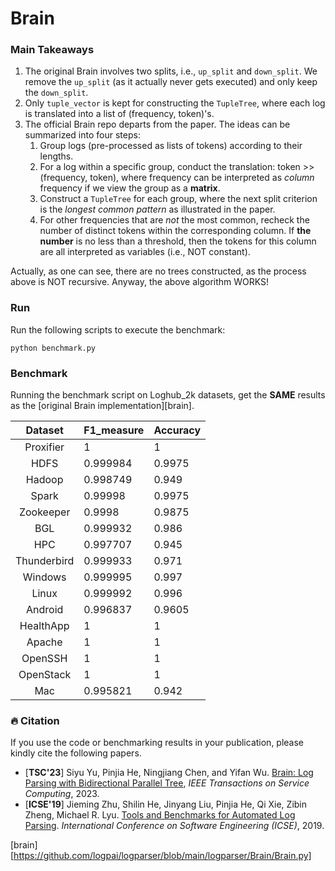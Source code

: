 # Brain

### Main Takeaways
1. The original Brain involves two splits, i.e., `up_split` and `down_split`. We remove the `up_split` (as it actually never gets executed) and only keep the `down_split`.
2. Only `tuple_vector` is kept for constructing the `TupleTree`, where each log is translated into a list of (frequency, token)'s.
3. The official Brain repo departs from the paper. The ideas can be summarized into four steps:
    1. Group logs (pre-processed as lists of tokens) according to their lengths.
    2. For a log within a specific group, conduct the translation: token >> (frequency, token), where frequency can be interpreted as *column* frequency if we view the group as a **matrix**.
    3. Construct a `TupleTree` for each group, where the next split criterion is the *longest common pattern* as illustrated in the paper.
    4. For other frequencies that are *not* the most common, recheck the number of distinct tokens within the corresponding column. If **the number** is no less than a threshold, then the tokens for this column are all interpreted as variables (i.e., NOT constant).

Actually, as one can see, there are no trees constructed, as the process above is NOT recursive. Anyway, the above algorithm WORKS!

### Run

Run the following scripts to execute the benchmark:

```
python benchmark.py
```

### Benchmark

Running the benchmark script on Loghub_2k datasets, get the **SAME** results as the [original Brain implementation][brain].

|   Dataset   | F1_measure | Accuracy |
|:-----------:|:----------|:---------|
|  Proxifier  | 1          | 1        |
|     HDFS    | 0.999984   | 0.9975   |
|    Hadoop   | 0.998749   | 0.949    |
|    Spark    | 0.99998    | 0.9975   |
|  Zookeeper  | 0.9998     | 0.9875   |
|     BGL     | 0.999932   | 0.986    |
|     HPC     | 0.997707   | 0.945    |
| Thunderbird | 0.999933   | 0.971    |
|   Windows   | 0.999995   | 0.997    |
|    Linux    | 0.999992   | 0.996    |
|   Android   | 0.996837   | 0.9605   |
|  HealthApp  | 1          | 1        |
|    Apache   | 1          | 1        |
|   OpenSSH   | 1          | 1        |
|  OpenStack  | 1          | 1        |
|     Mac     | 0.995821   | 0.942    |


### 🔥 Citation

If you use the code or benchmarking results in your publication, please kindly cite the following papers.

+ [**TSC'23**] Siyu Yu, Pinjia He, Ningjiang Chen, and Yifan Wu. [Brain: Log Parsing with Bidirectional Parallel Tree](https://ieeexplore.ieee.org/abstract/document/10109145), *IEEE Transactions on Service Computing*, 2023.
+ [**ICSE'19**] Jieming Zhu, Shilin He, Jinyang Liu, Pinjia He, Qi Xie, Zibin Zheng, Michael R. Lyu. [Tools and Benchmarks for Automated Log Parsing](https://arxiv.org/pdf/1811.03509.pdf). *International Conference on Software Engineering (ICSE)*, 2019.

[brain][https://github.com/logpai/logparser/blob/main/logparser/Brain/Brain.py]
